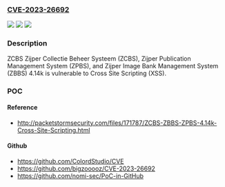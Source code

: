 ### [CVE-2023-26692](https://cve.mitre.org/cgi-bin/cvename.cgi?name=CVE-2023-26692)
![](https://img.shields.io/static/v1?label=Product&message=n%2Fa&color=blue)
![](https://img.shields.io/static/v1?label=Version&message=n%2Fa&color=blue)
![](https://img.shields.io/static/v1?label=Vulnerability&message=n%2Fa&color=brighgreen)

### Description

ZCBS Zijper Collectie Beheer Systeem (ZCBS), Zijper Publication Management System (ZPBS), and Zijper Image Bank Management System (ZBBS) 4.14k is vulnerable to Cross Site Scripting (XSS).

### POC

#### Reference
- http://packetstormsecurity.com/files/171787/ZCBS-ZBBS-ZPBS-4.14k-Cross-Site-Scripting.html

#### Github
- https://github.com/ColordStudio/CVE
- https://github.com/bigzooooz/CVE-2023-26692
- https://github.com/nomi-sec/PoC-in-GitHub

